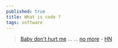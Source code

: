 ```yaml
---
published: true
title: What is code ?
tags: software
---
```

> [Baby don't hurt me](https://www.bloomberg.com/graphics/2015-paul-ford-what-is-code/) ... 
... [no more](https://www.youtube.com/watch?v=K5G1FmU-ldg) - [HN](https://news.ycombinator.com/item?id=17259483)
